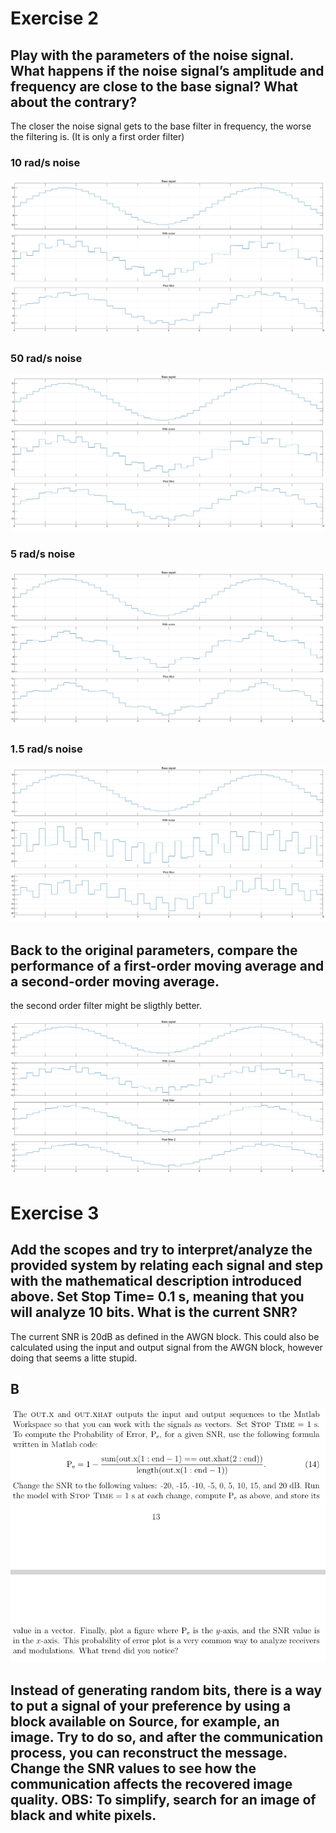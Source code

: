 # Exercise 2

## Play with the parameters of the noise signal. What happens if the noise signal’s amplitude and frequency are close to the base signal? What about the contrary?

The closer the noise signal gets to the base filter in frequency, the worse the filtering is. (It is only a first order filter)

### 10 rad/s noise
![](img/2024-11-11-13-41-50.png)
### 50 rad/s noise
![](img/2024-11-11-13-40-55.png)
### 5 rad/s noise
![](img/2024-11-11-13-41-18.png)
### 1.5 rad/s noise
![](img/2024-11-11-13-41-29.png)

## Back to the original parameters, compare the performance of a first-order moving average and a second-order moving average.

the second order filter might be sligthly better.

![](img/2024-11-11-13-42-39.png)

# Exercise 3

## Add the scopes and try to interpret/analyze the provided system by relating each signal and step with the mathematical description introduced above. Set Stop Time= 0.1 s, meaning that you will analyze 10 bits. What is the current SNR?

The current SNR is 20dB as defined in the AWGN block.
This could also be calculated using the input and output signal from the AWGN block, however doing that seems a litte stupid.

## B 
![](img/2024-11-11-14-01-26.png)

## Instead of generating random bits, there is a way to put a signal of your preference by using a block available on Source, for example, an image. Try to do so, and after the communication process, you can reconstruct the message. Change the SNR values to see how the communication affects the recovered image quality. OBS: To simplify, search for an image of black and white pixels.
